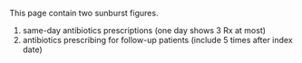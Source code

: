 This page contain two sunburst figures.
  1. same-day antibiotics prescriptions (one day shows 3 Rx at most)
  2. antibiotics prescribing for follow-up patients (include 5 times after index date)
